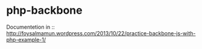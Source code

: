 php-backbone
============
Documentetion in :: http://foysalmamun.wordpress.com/2013/10/22/practice-backbone-js-with-php-example-1/

